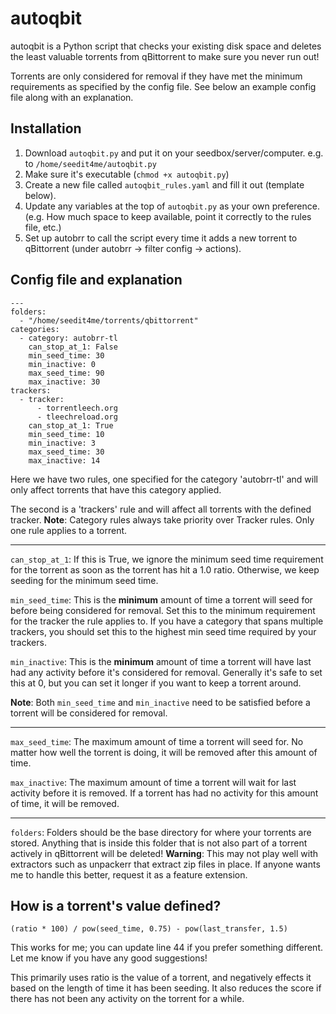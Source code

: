 # autoqbit

autoqbit is a Python script that checks your existing disk space and deletes the least valuable torrents from qBittorrent to make sure you never run out!

Torrents are only considered for removal if they have met the minimum requirements as specified by the config file. See below an example config file along with an explanation.

## Installation
1. Download `autoqbit.py` and put it on your seedbox/server/computer. 
	e.g. to `/home/seedit4me/autoqbit.py` 
2. Make sure it's executable (`chmod +x autoqbit.py`)
3. Create a new file called `autoqbit_rules.yaml` and fill it out (template below).
4. Update any variables at the top of `autoqbit.py` as your own preference. (e.g. How much space to keep available, point it correctly to the rules file, etc.)
5. Set up autobrr to call the script every time it adds a new torrent to qBittorrent (under autobrr -> filter config -> actions).

## Config file and explanation

```
---
folders:
  - "/home/seedit4me/torrents/qbittorrent"
categories:
  - category: autobrr-tl
    can_stop_at_1: False
    min_seed_time: 30
    min_inactive: 0
    max_seed_time: 90
    max_inactive: 30
trackers:
  - tracker: 
      - torrentleech.org
      - tleechreload.org
    can_stop_at_1: True
    min_seed_time: 10
    min_inactive: 3
    max_seed_time: 30
    max_inactive: 14
```
Here we have two rules, one specified for the category 'autobrr-tl' and will only affect torrents that have this category applied.

The second is a 'trackers' rule and will affect all torrents with the defined tracker.
**Note**: Category rules always take priority over Tracker rules. Only one rule applies to a torrent.

---

`can_stop_at_1`: If this is True, we ignore the minimum seed time requirement for the torrent as soon as the torrent has hit a 1.0 ratio. Otherwise, we keep seeding for the minimum seed time.

`min_seed_time`: This is the **minimum** amount of time a torrent will seed for before being considered for removal. Set this to the minimum requirement for the tracker the rule applies to. If you have a category that spans multiple trackers, you should set this to the highest min seed time required by your trackers.

`min_inactive`: This is the **minimum** amount of time a torrent will have last had any activity before it's considered for removal. Generally it's safe to set this at 0, but you can set it longer if you want to keep a torrent around.

**Note**: Both `min_seed_time` and `min_inactive` need to be satisfied before a torrent will be considered for removal.

---

`max_seed_time`: The maximum amount of time a torrent will seed for. No matter how well the torrent is doing, it will be removed after this amount of time.

`max_inactive`: The maximum amount of time a torrent will wait for last activity before it is removed. If a torrent has had no activity for this amount of time, it will be removed.

---

`folders`: Folders should be the base directory for where your torrents are stored. Anything that is inside this folder that is not also part of a torrent actively in qBittorrent will be deleted!
**Warning**: This may not play well with extractors such as unpackerr that extract zip files in place. If anyone wants me to handle this better, request it as a feature extension.

## How is a torrent's value defined?
```
(ratio * 100) / pow(seed_time, 0.75) - pow(last_transfer, 1.5)
```
This works for me; you can update line 44 if you prefer something different. Let me know if you have any good suggestions!

This primarily uses ratio is the value of a torrent, and negatively effects it based on the length of time it has been seeding. It also reduces the score if there has not been any activity on the torrent for a while.